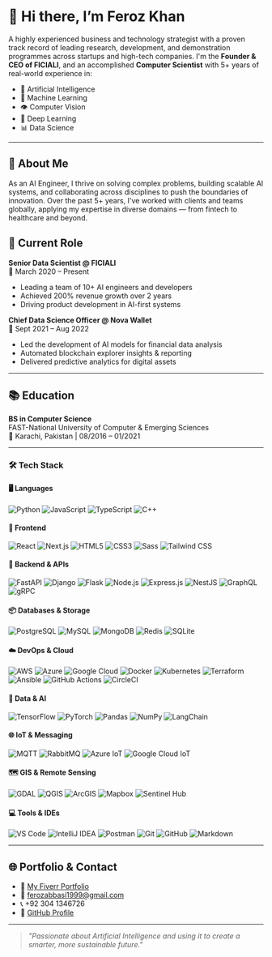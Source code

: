 # 👋 Hi there, I’m Feroz Khan

A highly experienced business and technology strategist with a proven track record of leading research, development, and demonstration programmes across startups and high-tech companies. I'm the **Founder & CEO of FICIALI**, and an accomplished **Computer Scientist** with 5+ years of real-world experience in:

- 🔬 Artificial Intelligence  
- 🤖 Machine Learning  
- 👁️ Computer Vision  
- 🧠 Deep Learning  
- 📊 Data Science  

---

## 🧠 About Me

As an AI Engineer, I thrive on solving complex problems, building scalable AI systems, and collaborating across disciplines to push the boundaries of innovation. Over the past 5+ years, I've worked with clients and teams globally, applying my expertise in diverse domains — from fintech to healthcare and beyond.



## 🏢 Current Role

**Senior Data Scientist @ FICIALI**  
📍 March 2020 – Present  
- Leading a team of 10+ AI engineers and developers  
- Achieved 200% revenue growth over 2 years  
- Driving product development in AI-first systems  

**Chief Data Science Officer @ Nova Wallet**  
📍 Sept 2021 – Aug 2022  
- Led the development of AI models for financial data analysis  
- Automated blockchain explorer insights & reporting  
- Delivered predictive analytics for digital assets

---

## 📚 Education

**BS in Computer Science**  
FAST-National University of Computer & Emerging Sciences  
📍 Karachi, Pakistan | 08/2016 – 01/2021  

---

### 🛠 Tech Stack
#### 🖥️ Languages
![Python](https://img.shields.io/badge/-Python-3776AB?style=for-the-badge&logo=python)
![JavaScript](https://img.shields.io/badge/-JavaScript-F7DF1E?style=for-the-badge&logo=javascript)
![TypeScript](https://img.shields.io/badge/-TypeScript-3178C6?style=for-the-badge&logo=typescript)
![C++](https://img.shields.io/badge/-C++-00599C?style=for-the-badge&logo=c%2B%2B)

#### 🔧 Frontend
![React](https://img.shields.io/badge/-React-61DAFB?style=for-the-badge&logo=react)
![Next.js](https://img.shields.io/badge/-Next.js-000000?style=for-the-badge&logo=next.js)
![HTML5](https://img.shields.io/badge/-HTML5-E34F26?style=for-the-badge&logo=html5)
![CSS3](https://img.shields.io/badge/-CSS3-1572B6?style=for-the-badge&logo=css3)
![Sass](https://img.shields.io/badge/-Sass-CC6699?style=for-the-badge&logo=sass)
![Tailwind CSS](https://img.shields.io/badge/-Tailwind_CSS-06B6D4?style=for-the-badge&logo=tailwind-css)

#### 🚀 Backend & APIs
![FastAPI](https://img.shields.io/badge/-FastAPI-009688?style=for-the-badge&logo=fastapi)
![Django](https://img.shields.io/badge/-Django-092E20?style=for-the-badge&logo=django)
![Flask](https://img.shields.io/badge/-Flask-000000?style=for-the-badge&logo=flask)
![Node.js](https://img.shields.io/badge/-Node.js-339933?style=for-the-badge&logo=node.js)
![Express.js](https://img.shields.io/badge/-Express.js-000000?style=for-the-badge&logo=express)
![NestJS](https://img.shields.io/badge/-NestJS-E0234E?style=for-the-badge&logo=nestjs)
![GraphQL](https://img.shields.io/badge/-GraphQL-E10098?style=for-the-badge&logo=graphql)
![gRPC](https://img.shields.io/badge/-gRPC-5282B5?style=for-the-badge&logo=grpc)

#### 📦 Databases & Storage
![PostgreSQL](https://img.shields.io/badge/-PostgreSQL-316192?style=for-the-badge&logo=postgresql)
![MySQL](https://img.shields.io/badge/-MySQL-4479A1?style=for-the-badge&logo=mysql)
![MongoDB](https://img.shields.io/badge/-MongoDB-47A248?style=for-the-badge&logo=mongodb)
![Redis](https://img.shields.io/badge/-Redis-DC382D?style=for-the-badge&logo=redis)
![SQLite](https://img.shields.io/badge/-SQLite-003B57?style=for-the-badge&logo=sqlite)

#### ☁️ DevOps & Cloud
![AWS](https://img.shields.io/badge/-AWS-232F3E?style=for-the-badge&logo=amazon-aws)
![Azure](https://img.shields.io/badge/-Azure-0078D4?style=for-the-badge&logo=microsoft-azure)
![Google Cloud](https://img.shields.io/badge/-GCP-4285F4?style=for-the-badge&logo=google-cloud)
![Docker](https://img.shields.io/badge/-Docker-2496ED?style=for-the-badge&logo=docker)
![Kubernetes](https://img.shields.io/badge/-Kubernetes-326CE5?style=for-the-badge&logo=kubernetes)
![Terraform](https://img.shields.io/badge/-Terraform-623CE4?style=for-the-badge&logo=terraform)
![Ansible](https://img.shields.io/badge/-Ansible-EE0000?style=for-the-badge&logo=ansible)
![GitHub Actions](https://img.shields.io/badge/-GitHub_Actions-2088FF?style=for-the-badge&logo=github-actions)
![CircleCI](https://img.shields.io/badge/-CircleCI-343434?style=for-the-badge&logo=circleci)

#### 🤖 Data & AI
![TensorFlow](https://img.shields.io/badge/-TensorFlow-FF6F00?style=for-the-badge&logo=tensorflow)
![PyTorch](https://img.shields.io/badge/-PyTorch-EE4C2C?style=for-the-badge&logo=pytorch)
![Pandas](https://img.shields.io/badge/-Pandas-150458?style=for-the-badge&logo=pandas)
![NumPy](https://img.shields.io/badge/-NumPy-013243?style=for-the-badge&logo=numpy)
![LangChain](https://img.shields.io/badge/-LangChain-000000?style=for-the-badge)

#### 🌐 IoT & Messaging
![MQTT](https://img.shields.io/badge/-MQTT-3776AB?style=for-the-badge&logo=mqtt)
![RabbitMQ](https://img.shields.io/badge/-RabbitMQ-FF6600?style=for-the-badge&logo=rabbitmq)
![Azure IoT](https://img.shields.io/badge/-Azure_IoT-0089D6?style=for-the-badge&logo=microsoft-azure)
![Google Cloud IoT](https://img.shields.io/badge/-GCP_IoT-4285F4?style=for-the-badge&logo=google-cloud)

#### 🗺️ GIS & Remote Sensing
![GDAL](https://img.shields.io/badge/-GDAL-4B824E?style=for-the-badge&logo=gis)
![QGIS](https://img.shields.io/badge/-QGIS-589632?style=for-the-badge&logo=qgis)
![ArcGIS](https://img.shields.io/badge/-ArcGIS-0079C1?style=for-the-badge&logo=esri)
![Mapbox](https://img.shields.io/badge/-Mapbox-000000?style=for-the-badge&logo=mapbox)
![Sentinel Hub](https://img.shields.io/badge/-Sentinel_Hub-1F7ED0?style=for-the-badge&logo=liferay)

#### 💻 Tools & IDEs
![VS Code](https://img.shields.io/badge/-VS%20Code-007ACC?style=for-the-badge&logo=visual-studio-code)
![IntelliJ IDEA](https://img.shields.io/badge/-IntelliJ_IDEA-000000?style=for-the-badge&logo=intellij-idea)
![Postman](https://img.shields.io/badge/-Postman-FF6C37?style=for-the-badge&logo=postman)
![Git](https://img.shields.io/badge/-Git-F05032?style=for-the-badge&logo=git)
![GitHub](https://img.shields.io/badge/-GitHub-181717?style=for-the-badge&logo=github)
![Markdown](https://img.shields.io/badge/-Markdown-000000?style=for-the-badge&logo=markdown)


---

## 🌐 Portfolio & Contact

- 📁 [My Fiverr Portfolio](https://www.fiverr.com/users/ferozkhan481/portfolio#)
- 📧 ferozabbasi1999@gmail.com  
- 📞 +92 304 1346726  
- 🔗 [GitHub Profile](https://github.com/ferozkhanabbasi)

---

> *"Passionate about Artificial Intelligence and using it to create a smarter, more sustainable future."*

